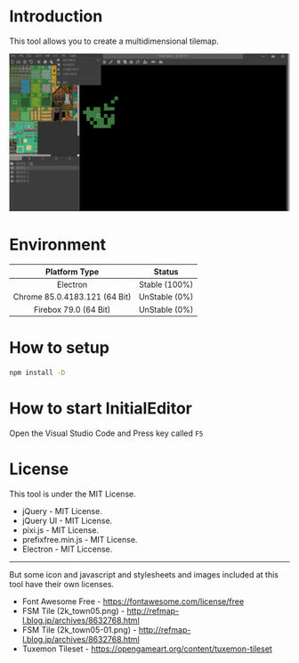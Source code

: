 # Introduction
This tool allows you to create a multidimensional tilemap.

![IMG](https://github.com/biud436/Initial2D/raw/master/docs/img/new_editor.png)

# Environment

|Platform Type|Status|
|:--:|:--:|
|Electron|Stable (100%)|
|Chrome 85.0.4183.121 (64 Bit)|UnStable (0%)|
|Firebox 79.0 (64 Bit)|UnStable (0%)|

# How to setup

```bat
npm install -D
```

# How to start InitialEditor
Open the Visual Studio Code and Press key called ```F5```

# License
This tool is under the MIT License.

- jQuery - MIT License.
- jQuery UI - MIT License.
- pixi.js - MIT License.
- prefixfree.min.js - MIT License.
- Electron - MIT Liccense.

---

But some icon and javascript and stylesheets and images included at this tool have their own licenses.

- Font Awesome Free - https://fontawesome.com/license/free
- FSM Tile (2k_town05.png) - http://refmap-l.blog.jp/archives/8632768.html
- FSM Tile (2k_town05-01.png) - http://refmap-l.blog.jp/archives/8632768.html
- Tuxemon Tileset - https://opengameart.org/content/tuxemon-tileset